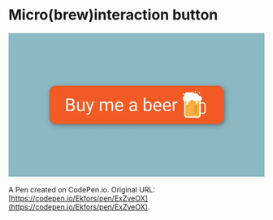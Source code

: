 # Micro(brew)interaction button

![Micro(brew)interaction button](micro-brew-interaction-button-800.png)

A Pen created on CodePen.io. Original URL: [https://codepen.io/Ekfors/pen/ExZveOX](https://codepen.io/Ekfors/pen/ExZveOX).

